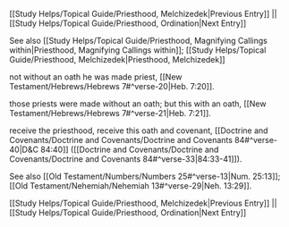 [[Study Helps/Topical Guide/Priesthood, Melchizedek|Previous Entry]]  ||  [[Study Helps/Topical Guide/Priesthood, Ordination|Next Entry]]

 See also [[Study Helps/Topical Guide/Priesthood, Magnifying Callings within|Priesthood, Magnifying Callings within]]; [[Study Helps/Topical Guide/Priesthood, Melchizedek|Priesthood, Melchizedek]]

 not without an oath he was made priest, [[New Testament/Hebrews/Hebrews 7#^verse-20|Heb. 7:20]].

 those priests were made without an oath; but this with an oath, [[New Testament/Hebrews/Hebrews 7#^verse-21|Heb. 7:21]].

 receive the priesthood, receive this oath and covenant, [[Doctrine and Covenants/Doctrine and Covenants/Doctrine and Covenants 84#^verse-40|D&C 84:40]] ([[Doctrine and Covenants/Doctrine and Covenants/Doctrine and Covenants 84#^verse-33|84:33-41]]).

 See also [[Old Testament/Numbers/Numbers 25#^verse-13|Num. 25:13]]; [[Old Testament/Nehemiah/Nehemiah 13#^verse-29|Neh. 13:29]].

[[Study Helps/Topical Guide/Priesthood, Melchizedek|Previous Entry]]  ||  [[Study Helps/Topical Guide/Priesthood, Ordination|Next Entry]]